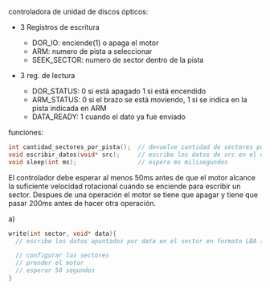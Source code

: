 controladora de unidad de discos ópticos: 

- 3 Registros de escritura
  - DOR_IO: enciende(1) o apaga el motor
  - ARM: numero de pista a seleccionar
  - SEEK_SECTOR: numero de sector dentro de la pista

- 3 reg. de lectura
  - DOR_STATUS: 0 si está apagado 1 si está encendido
  - ARM_STATUS: 0 si el brazo se está moviendo, 1 si se indica en la pista indicada en ARM
  - DATA_READY: 1 cuando el dato ya fue enviado

funciones:
```C
int cantidad_sectores_por_pista();  // devuelve cantidad de sectores por cada pista del disco
void escribir_datos(void* src);     // escribe los datos de src en el ultimo sector seleccionado
void sleep(int ms);                 // espera ms milisegundos
``` 

El controlador debe esperar al menos 50ms antes de que el motor alcance la suficiente velocidad rotacional cuando se enciende para escribir un sector. 
Despues de una operación el motor se tiene que apagar y tiene que pasar 200ms antes de hacer otra operación.

a)
```C
write(int sector, void* data){
  // escribe los datos apuntados por data en el sector en formato LBA (?) indicado por sector.  No usar interrupciones

  // configurar los sectores
  // prender el motor
  // esperar 50 segundos
}
```